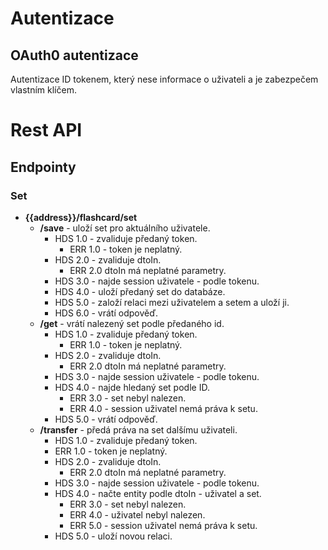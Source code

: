 # Autentizace

## OAuth0 autentizace

Autentizace ID tokenem, který nese informace o uživateli a je zabezpečem vlastním klíčem.


# Rest API

## Endpointy

### Set

- **{{address}}/flashcard/set**
  - **/save** - uloží set pro aktuálního uživatele.
    - HDS 1.0 - zvaliduje předaný token.
      - ERR 1.0 - token je neplatný.
    - HDS 2.0 - zvaliduje dtoIn.
      - ERR 2.0 dtoIn má neplatné parametry.
    - HDS 3.0 - najde session uživatele - podle tokenu.
    - HDS 4.0 - uloží předaný set do databáze.
    - HDS 5.0 - založí relaci mezi uživatelem a setem a uloží ji.
    - HDS 6.0 - vrátí odpověď.
  - **/get** - vrátí nalezený set podle předaného id.
    - HDS 1.0 - zvaliduje předaný token.
      - ERR 1.0 - token je neplatný.
    - HDS 2.0 - zvaliduje dtoIn.
      - ERR 2.0 dtoIn má neplatné parametry.
    - HDS 3.0 - najde session uživatele - podle tokenu.
    - HDS 4.0 - najde hledaný set podle ID.
      - ERR 3.0 - set nebyl nalezen.
      - ERR 4.0 - session uživatel nemá práva k setu.
    - HDS 5.0 - vrátí odpověď.
  - **/transfer** - předá práva na set dalšímu uživateli.
    - HDS 1.0 - zvaliduje předaný token.
    - ERR 1.0 - token je neplatný.
    - HDS 2.0 - zvaliduje dtoIn.
      - ERR 2.0 dtoIn má neplatné parametry.
    - HDS 3.0 - najde session uživatele - podle tokenu.
    - HDS 4.0 - načte entity podle dtoIn - uživatel a set.
      - ERR 3.0 - set nebyl nalezen.
      - ERR 4.0 - uživatel nebyl nalezen.
      - ERR 5.0 - session uživatel nemá práva k setu.
    - HDS 5.0 - uloží novou relaci.
